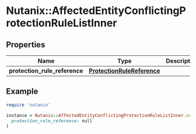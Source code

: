 # Nutanix::AffectedEntityConflictingProtectionRuleListInner

## Properties

| Name | Type | Description | Notes |
| ---- | ---- | ----------- | ----- |
| **protection_rule_reference** | [**ProtectionRuleReference**](ProtectionRuleReference.md) |  | [optional] |

## Example

```ruby
require 'nutanix'

instance = Nutanix::AffectedEntityConflictingProtectionRuleListInner.new(
  protection_rule_reference: null
)
```

